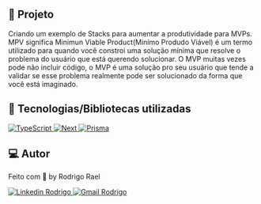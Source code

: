 ## :page_with_curl: Projeto

Criando um exemplo de Stacks para aumentar a produtividade para MVPs.
MPV significa Minimun Viable Product(Minímo Produdo Viável) é um termo utilizado para quando você constroi uma solução mínima que resolve o problema do usuário que está querendo solucionar.
O MVP muitas vezes pode não incluir código, o MVP é uma solução pro seu usuário que tende a validar se esse problema realmente pode ser solucionado da forma que você está imaginado.

## 🚀 Tecnologias/Bibliotecas utilizadas

<a href="https://www.typescriptlang.org/" target="_blank"> <img src="https://img.shields.io/badge/-TypeScript-3178C6?style=flat-square&logo=TypeScript&logoColor=white" alt="TypeScript"> </a>
<a href="https://nextjs.org/" target="_blank"> <img src="https://img.shields.io/badge/Next-black?style=flat-square&logo=next.js&logoColor=white" alt="Next"> </a>
<a href="https://www.prisma.io/" target="_blank"> <img src="https://img.shields.io/badge/-Prisma-3368FF?style=flat-square&logo=prisma&logoColor=white" alt="Prisma"> </a>

## 💻 Autor

Feito com 💜 by Rodrigo Rael

<a href="https://www.linkedin.com/in/rodrigo-rael-a7a4b51a9/" target="_blank"> <img src="https://img.shields.io/badge/-RodrigoRael-blue?style=flat-square&logo=Linkedin&logoColor=white&link=https" alt="Linkedin Rodrigo"> </a>
<a href="https://img.shields.io/badge/-rodrigorael53@gmail.com-c14438?style=flat-square&logo=Gmail&logoColor=white&link=mailto:rodrigorael53@gmail.com" target="_blank"> <img src="https://img.shields.io/badge/-rodrigorael53@gmail.com-c14438?style=flat-square&logo=Gmail&logoColor=white&link=mailto:rodrigorael53@gmail.com" alt="Gmail Rodrigo"> </a>
